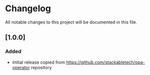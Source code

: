 # Changelog

All notable changes to this project will be documented in this file.

## [1.0.0]

### Added

- Initial release copied from https://github.com/stackabletech/opa-operator repository
